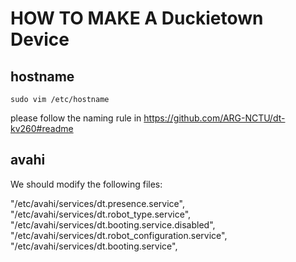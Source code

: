 # HOW TO MAKE A Duckietown Device

## hostname

```
sudo vim /etc/hostname
```
please follow the naming rule in https://github.com/ARG-NCTU/dt-kv260#readme

## avahi

We should modify the following files:

"/etc/avahi/services/dt.presence.service",
            "/etc/avahi/services/dt.robot_type.service",
            "/etc/avahi/services/dt.booting.service.disabled",
            "/etc/avahi/services/dt.robot_configuration.service",
            "/etc/avahi/services/dt.booting.service",
